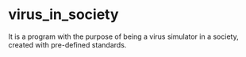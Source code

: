 # virus_in_society

It is a program with the purpose of being a virus simulator in a society, created with pre-defined standards.
